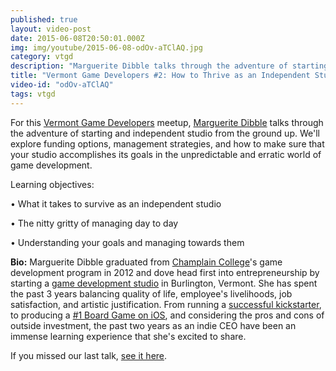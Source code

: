 ```yaml
---
published: true
layout: video-post
date: 2015-06-08T20:50:01.000Z
img: img/youtube/2015-06-08-odOv-aTClAQ.jpg
category: vtgd
description: "Marguerite Dibble talks through the adventure of starting and independent studio from the ground up."
title: "Vermont Game Developers #2: How to Thrive as an Independent Studio"
video-id: "odOv-aTClAQ"
tags: vtgd
---
```

For this [Vermont Game Developers](http://www.meetup.com/Vermont-Game-Developers/) meetup, [Marguerite Dibble](https://www.linkedin.com/pub/marguerite-dibble/24/934/747) talks through the adventure of starting and independent studio from the ground up. We'll explore funding options, management strategies, and how to make sure that your studio accomplishes its goals in the unpredictable and erratic world of game development.

Learning objectives:

• What it takes to survive as an independent studio

• The nitty gritty of managing day to day

• Understanding your goals and managing towards them

**Bio:** Marguerite Dibble graduated from [Champlain College](http://www.champlain.edu)'s game development program in 2012 and dove head first into entrepreneurship by starting a [game development studio](http://www.gametheoryco.com) in Burlington, Vermont. She has spent the past 3 years balancing quality of life, employee's livelihoods, job satisfaction, and artistic justification. From running a [successful kickstarter](), to producing a [#1 Board Game on iOS](https://www.youtube.com/watch?v=ZgPXOgsjmb8), and considering the pros and cons of outside investment, the past two years as an indie CEO have been an immense learning experience that she's excited to share.

If you missed our last talk, [see it here](/vtgd/2015/03/27/vermont-game-developers-1-introduction-and-mini-arcade-cabinet/).
